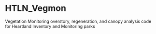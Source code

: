 # HTLN_Vegmon
Vegetation Monitoring overstory, regeneration, and canopy analysis code for Heartland Inventory and Monitoring parks
